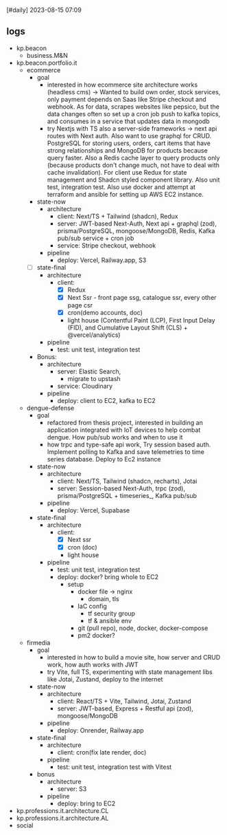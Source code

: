 [#daily]
2023-08-15
07:09
## logs

- kp.beacon
	- business.M&N
- kp.beacon.portfolio.it
	- ecommerce
		- goal
			- interested in how ecommerce site architecture works (headless cms) -> Wanted to build own order, stock services, only payment depends on Saas like Stripe checkout and webhook. As for data, scrapes websites like pepsico, but the data changes often so set up a cron job push to kafka topics, and consumes in a service that updates data in mongodb
			- try Nextjs with TS also a server-side frameworks -> next api routes with Next auth. Also want to use graphql for CRUD. PostgreSQL for storing users, orders, cart items that have strong relationships and MongoDB for products because query faster. Also a Redis cache layer to query products only (because products don't change much, not have to deal with cache invalidation). For client use Redux for state management and Shadcn styled component library. Also unit test, integration test. Also use docker and attempt at terraform and ansible for setting up AWS EC2 instance.
		- state-now
			- architecture
				- client: Next/TS + Tailwind (shadcn), Redux
				- server: JWT-based Next-Auth, Next api + graphql (zod), prisma/PostgreSQL, mongoose/MongoDB, Redis, Kafka pub/sub service + cron job
				- service: Stripe checkout, webhook
			- pipeline
				- deploy: Vercel, Railway.app, S3
		- [ ] state-final
			- architecture
				- client: 
					- [x] Redux
					- [x] Next Ssr  - front page ssg, catalogue ssr, every other page csr
					- [x] cron(demo accounts, doc) 
					- light house (Contentful Paint (LCP), First Input Delay (FID), and Cumulative Layout Shift (CLS) + @vercel/analytics)
			- pipeline
				- test: unit test, integration test
		- Bonus:
			- architecture
				- server: Elastic Search, 
					- migrate to upstash
				- service: Cloudinary
			- pipeline
				- deploy: client to EC2, kafka to EC2
	- dengue-defense
		- goal 
			- refactored from thesis project, interested in building an application integrated with IoT devices to help combat dengue. How pub/sub works and when to use it
			- how trpc and type-safe api work,  Try session based auth. Implement polling to Kafka and save telemetries to time series database. Deploy to Ec2 instance
		- state-now
			- architecture
				- client: Next/TS, Tailwind (shadcn, recharts), Jotai
				- server: Session-based Next-Auth, trpc (zod), prisma/PostgreSQL + timeseries_, Kafka pub/sub
			- pipeline
				- deploy: Vercel, Supabase
		- state-final
			- architecture
				- client: 
					- [x] Next ssr
					- [x] cron (doc)
					- light house
			- pipeline
				- test: unit test, integration test
				- deploy: docker? bring whole to EC2
					- setup 
						- docker file -> nginx
							- domain, tls
						- IaC config
							- tf security group
							- tf & ansible env
						- git (pull repo), node, docker, docker-compose
						- pm2 docker?
	- firmedia
		- goal 
			- interested in how to build a movie site, how server and CRUD work, how auth works with JWT
			- try Vite, full TS, experimenting with state management libs like Jotai, Zustand, deploy to the internet
		- state-now
			- architecture
				- client: React/TS + Vite, Tailwind, Jotai, Zustand
				- server: JWT-based, Express + Restful api (zod), mongoose/MongoDB
			- pipeline
				- deploy: Onrender, Railway.app 
		- state-final
			- architecture
				- client: cron(fix late render, doc)
			- pipeline
				- test: unit test, integration test with Vitest
		- bonus
			- architecture
				- server: S3
			- pipeline
				- deploy: bring to EC2
- kp.professions.it.architecture.CL
- kp.professions.it.architecture.AL
- social
